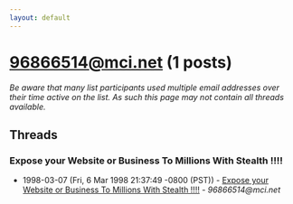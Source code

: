 ```yaml
---
layout: default
---
```


# 96866514@mci.net (1 posts)

_Be aware that many list participants used multiple email addresses over their time active on the list. As such this page may not contain all threads available._

## Threads

### Expose your Website or Business To Millions With Stealth !!!!
+ 1998-03-07 (Fri, 6 Mar 1998 21:37:49 -0800 (PST)) - [Expose your Website or Business To Millions With Stealth !!!!](/archive/1998/03/9673fbc71e9264aecd029433b312b4813f30a4f1be414430a83190448b745b0f) - _96866514@mci.net_

